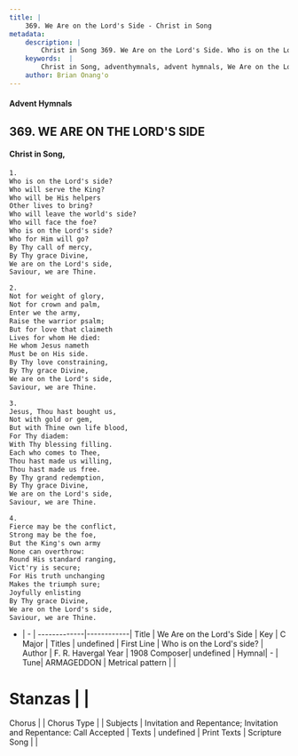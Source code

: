 ```yaml
---
title: |
    369. We Are on the Lord's Side - Christ in Song
metadata:
    description: |
        Christ in Song 369. We Are on the Lord's Side. Who is on the Lord's side? Who will serve the King? Who will be His helpers Other lives to bring? Who will leave the world's side? Who will face the foe? Who is on the Lord's side? Who for Him will go? By Thy call of mercy,  By Thy grace Divine, We are on the Lord's side, Saviour, we are Thine.
    keywords:  |
        Christ in Song, adventhymnals, advent hymnals, We Are on the Lord's Side, Who is on the Lord's side?. 
    author: Brian Onang'o
---
```


#### Advent Hymnals
## 369. WE ARE ON THE LORD'S SIDE
####  Christ in Song,

```txt
1.
Who is on the Lord's side?
Who will serve the King?
Who will be His helpers
Other lives to bring?
Who will leave the world's side?
Who will face the foe?
Who is on the Lord's side?
Who for Him will go?
By Thy call of mercy, 
By Thy grace Divine,
We are on the Lord's side,
Saviour, we are Thine.

2.
Not for weight of glory,
Not for crown and palm,
Enter we the army,
Raise the warrior psalm;
But for love that claimeth
Lives for whom He died:
He whom Jesus nameth
Must be on His side.
By Thy love constraining,
By Thy grace Divine,
We are on the Lord's side,
Saviour, we are Thine.

3.
Jesus, Thou hast bought us,
Not with gold or gem,
But with Thine own life blood,
For Thy diadem:
With Thy blessing filling.
Each who comes to Thee,
Thou hast made us willing,
Thou hast made us free.
By Thy grand redemption,
By Thy grace Divine,
We are on the Lord's side,
Saviour, we are Thine.

4.
Fierce may be the conflict,
Strong may be the foe,
But the King's own army
None can overthrow:
Round His standard ranging,
Vict'ry is secure;
For His truth unchanging 
Makes the triumph sure;
Joyfully enlisting
By Thy grace Divine,
We are on the Lord's side,
Saviour, we are Thine.

```

- |   -  |
-------------|------------|
Title | We Are on the Lord's Side |
Key | C Major |
Titles | undefined |
First Line | Who is on the Lord's side? |
Author | F. R. Havergal
Year | 1908
Composer| undefined |
Hymnal|  - |
Tune| ARMAGEDDON |
Metrical pattern | |
# Stanzas |  |
Chorus |  |
Chorus Type |  |
Subjects | Invitation and Repentance; Invitation and Repentance: Call Accepted |
Texts | undefined |
Print Texts | 
Scripture Song |  |
    
